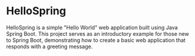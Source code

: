 # HelloSpring

HelloSpring is a simple "Hello World" web application built using Java Spring Boot. This project serves as an introductory example for those new to Spring Boot, demonstrating how to create a basic web application that responds with a greeting message.